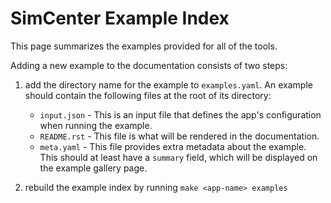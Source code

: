 # SimCenter Example Index

This page summarizes the examples provided for all of the tools.

Adding a new example to the documentation consists of two steps:

1. add the directory name for the example to `examples.yaml`. An
   example should contain the following files at the root of its
   directory:
   - `input.json` - This is an input file that defines the app's
     configuration when running the example.
   - `README.rst` - This file is what will be rendered in the
     documentation.
   - `meta.yaml` - This file provides extra metadata about the
     example. This should at least have a `summary` field, which
     will be displayed on the example gallery page.

2. rebuild the example index by running `make <app-name> examples`


<!--

## quoFEM Examples

```yaml
quoFEM:
  - id: quo-01
    title: Forward Propagation - OpenSees/Tcl
    files: ['TrussModel.tcl', 'TrussPost.tcl']
    synopsis: This example uses quoFEM to estimate the first and second central moments of a FE model's response, given the marginal distributions of various random parameters.
  - id: quo-02
    title: Forward Propagation - OpenSeesPy
    files: ['TrussModel.py', 'TrussParams.py']
    synopsis: This example illustrates how quoFEM interacts with OpenSeesPy. A simple forward propagation procedure is run to estimate the first and second central moments of a FE model's response, given the marginal distributions of various random parameters.
  - id: quo-03
    title: Reliability Analysis
    files: ['TrussModel.tcl', 'TrussPost.tcl']
    synopsis: This example uses quoFEM to perform a second-order reliability analysis (SORM) of an OpenSees FE model.
  - id: quo-04
    title: Sensitivity Analysis
    files: ['TrussModel.tcl', 'TrussPost.tcl']
    synopsis: This example uses quoFEM to perform a global sensitivity analysis of an OpenSees FE model.
  - id: quo-05
    title: Basic modeling with Python
    files: ['Rosen.py', 'RosenParams.py']
    synopsis: This example illustrates how Python scripting can be used with quoFEM to express general mathematical models without the use of a dedicated finite element analysis engine. 
  - id: quo-06
    title: Optimization
    files: ['Rosen.py', 'RosenParams.py']
    synopsis: In this example, a **parameter estimation** routine is used to solve a classical optimization problem for which an analytic solution is known.
  - id: quo-07
    title: Conventional Calibration - Steel Frame
    files: ['Frame2FEM.tcl']
    synopsis: In this example, a parameter estimation routine is used to estimate column stiffnesses of a simple steel frame, given data about it's mode shapes and mass distribution.
  - id: quo-08
    title: Bayesian Calibration - Steel Frame
    files: ['Frame2FEM.tcl']
    synopsis: In this example, Bayesian estimation is used to estimate column stiffnesses of a simple steel frame, given data about it's mode shapes and mass distribution.
  - id: quo-09
  - id: quo-10
    title: Forward Propagation - FEAP
``` 

## EE-UQ Examples

```yaml
EEUQ:
  - id: eeuq-01
    title: Basic Shear Building Procedure
    files: [*'frame_model_tcl']
    synopsis: In this example, the EE-UQ application is used to estimate means and standard deviations of a structural model's displacement response when subjected to earthquake excitations.
```

## PBE Examples

```yaml
PBE:
  - id: pbe-01
    title: pbe-01
    files: [*frame_model_tcl]
```

## WE-UQ Examples

```yaml
WEUQ:
  - id: weuq-01
    title: "9 Story Frame - Basic Sampling"
  - id: weuq-02
    title: "9 Story Frame - Sampling with Select EDPs"
  - id: weuq-03
    title: "9 Story Frame - Reliability Analysis"
  - id: weuq-04
    title: "50 Story Building - Stochastic Loading"
  - id: weuq-05
    title: "50 Story Building - Basic CFD Loading"
  - id: weuq-06
    title: "50 Story Building - Expert CFD loading"
  - id: weuq-07
    title: "3 Story Building - Sensitivity, LowRiseTPU"
  - id: weuq-08
    title: "30-Story Frame - Sensitivity"
```
-->
